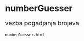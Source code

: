 # numberGuesser
vezba pogadjanja brojeva 


 	numberGuesser.html

<html lang="en">

<head>
    <meta charset="UTF-8">
    <meta name="viewport" content="width=device-width, initial-scale=1.0">
    <meta http-equiv="X-UA-Compatible" content="ie=edge">
    <title>game function</title>
    <style>
        input[type=number] {
            border-radius: 4px;
            width: 150px;
            height: 50px;
        }

        button,
        input[type=button] {
            width: 100px;
            height: 50px;
            border-radius: 4px;
            background-color: lightgoldenrodyellow;
        }

        p {
            font-size: 20px;
        }
    </style>

</head>

<body>
    <form>
        <p>Guess a number between min and max and click on the button (3 attempts):</p><br>
        <!-- <input type="text" id="broj"><br><br> -->
        <input type="number" id="broj"><br><br>
        <input type="button" id="dugme" value="click" onclick="pogodiBroj()">
        <p id="newElement"></p>
        <p id="newElement2"></p>
    </form>
    <script>
        let brojac = 1;
        function pogodiBroj() {
            const min = 1;
            const max = 10;

            let unos = document.getElementById('broj').value;
            console.log(unos);
            
            if (unos) {
                if (unos >= min && unos <= max) {
                    //alert('Bravo, correct number!');
                    document.getElementById('newElement').innerHTML = 'Bravo, correct number!';
                } else if (brojac < 3 && (unos < min || unos > max)) {
                    // alert('wrong number, you have ' + (3 - brojac) + ' more attempts');
                    document.getElementById('newElement').innerHTML = 'wrong number, you have ' + (3 - brojac) + ' more attempts';
                    brojac++;

                } else if (brojac >= 3) {
                    document.getElementById('broj').disabled = true;
                    document.getElementById('dugme').disabled = true;
                    //alert('GAME OVER');
                    document.getElementById('newElement').innerHTML = 'GAME OVER';
                    if (document.getElementById('dugme').disabled = true) {
                        document.getElementById('newElement2').innerHTML = '<button id="try">try it again</button>';
                    }
                }
            }
        }
    </script>
</body>

</html>

